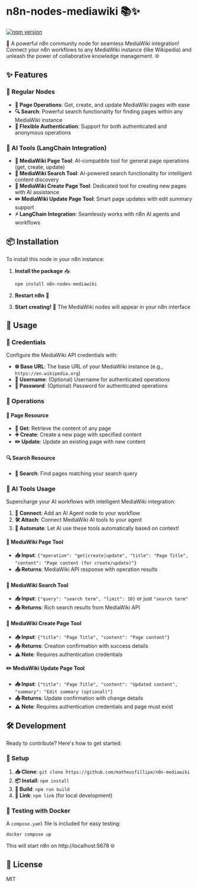 # n8n-nodes-mediawiki 📚✨

[![npm version](https://badge.fury.io/js/n8n-nodes-mediawiki.svg)](https://www.npmjs.com/package/n8n-nodes-mediawiki)

🚀 A powerful n8n community node for seamless MediaWiki integration! Connect your n8n workflows to any MediaWiki instance (like Wikipedia) and unleash the power of collaborative knowledge management. 🌐

## ✨ Features

### 🔧 Regular Nodes
- **📄 Page Operations**: Get, create, and update MediaWiki pages with ease
- **🔍 Search**: Powerful search functionality for finding pages within any MediaWiki instance
- **🔐 Flexible Authentication**: Support for both authenticated and anonymous operations

### 🤖 AI Tools (LangChain Integration)
- **🎯 MediaWiki Page Tool**: AI-compatible tool for general page operations (get, create, update)
- **🔎 MediaWiki Search Tool**: AI-powered search functionality for intelligent content discovery
- **📝 MediaWiki Create Page Tool**: Dedicated tool for creating new pages with AI assistance
- **✏️ MediaWiki Update Page Tool**: Smart page updates with edit summary support
- **⚡ LangChain Integration**: Seamlessly works with n8n AI agents and workflows

## 📦 Installation

To install this node in your n8n instance:

1. **Install the package** 📥:
   ```bash
   npm install n8n-nodes-mediawiki
   ```

2. **Restart n8n** 🔄

3. **Start creating!** 🎉 The MediaWiki nodes will appear in your n8n interface

## 🚀 Usage

### 🔐 Credentials

Configure the MediaWiki API credentials with:
- **🌐 Base URL**: The base URL of your MediaWiki instance (e.g., `https://en.wikipedia.org`)
- **👤 Username**: (Optional) Username for authenticated operations
- **🔑 Password**: (Optional) Password for authenticated operations

### 🎯 Operations

#### 📄 Page Resource
- **📖 Get**: Retrieve the content of any page
- **➕ Create**: Create a new page with specified content
- **✏️ Update**: Update an existing page with new content

#### 🔍 Search Resource
- **🔎 Search**: Find pages matching your search query

### 🤖 AI Tools Usage

Supercharge your AI workflows with intelligent MediaWiki integration:

1. **🔗 Connect**: Add an AI Agent node to your workflow
2. **🛠️ Attach**: Connect MediaWiki AI tools to your agent  
3. **🧠 Automate**: Let AI use these tools automatically based on context!

#### 🎯 MediaWiki Page Tool
- **📥 Input**: `{"operation": "get|create|update", "title": "Page Title", "content": "Page content (for create/update)"}`
- **📤 Returns**: MediaWiki API response with operation results

#### 🔎 MediaWiki Search Tool  
- **📥 Input**: `{"query": "search term", "limit": 10}` or just `"search term"`
- **📤 Returns**: Rich search results from MediaWiki API

#### 📝 MediaWiki Create Page Tool
- **📥 Input**: `{"title": "Page Title", "content": "Page content"}`
- **📤 Returns**: Creation confirmation with success details
- **⚠️ Note**: Requires authentication credentials

#### ✏️ MediaWiki Update Page Tool
- **📥 Input**: `{"title": "Page Title", "content": "Updated content", "summary": "Edit summary (optional)"}`
- **📤 Returns**: Update confirmation with change details
- **⚠️ Note**: Requires authentication credentials and page must exist

## 🛠️ Development

Ready to contribute? Here's how to get started:

### 🚀 Setup

1. **📥 Clone**: `git clone https://github.com/matheusfillipe/n8n-mediawiki`
2. **📦 Install**: `npm install`
3. **🔨 Build**: `npm run build`
4. **🔗 Link**: `npm link` (for local development)

### 🐳 Testing with Docker

A `compose.yaml` file is included for easy testing:

```bash
docker compose up
```

This will start n8n on http://localhost:5678 🌐

## 📄 License

MIT
